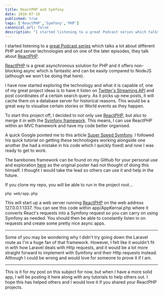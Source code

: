```yaml
---
title: ReactPHP and Symfony
date: 2016-07-18
published: true
tags: ['ReactPHP','Symfony','PHP']
canonical_url: false
description: "I started listening to a great Podcast series which talks a lot about different PHP and server technologies and on one of the later episodes, they talk about ReactPHP."
---
```


I started listening to a [great Podcast series](https://phptownhall.com/episode-49-async/) which talks a lot about different PHP and server technologies and on one of the later episodes, they talk about [ReactPHP](https://reactphp.org/).

[ReactPHP](https://reactphp.org/) is a great asynchronous solution for PHP and it offers non-blocking async which is fantastic and can be easily compared to NodeJS (although we won't be doing that here).

I have now started exploring the technology and what it is capable of, one of my great project ideas is to have it listen on [Twitter's Streaming API](https://dev.twitter.com/streaming/overview) and post coordinates of a certain search query. As it picks up new posts, it will cache them on a database server for historical reasons. This would be a great way to visualise certain stories or World events as they happen.

To start this project off, I decided to not only use [ReactPHP](https://reactphp.org/), but also to merge it in with the [Symfony framework](https://symfony.com/). This means, I can use ReactPHP within an MVC framework and have my code better organised.

A quick Google pointed me to this article [Super Speed Symfony](https://gnugat.github.io/2016/04/13/super-speed-sf-react-php.html). I followed his quick tutorial on getting these technologies working alongside one another (he had a mistake in his code which I quickly fixed) and now I was ready to get to work.

The barebones framework can be found on my Github for your personal use and exploration [here](https://github.com/Michael-Brooks/react-symfony) as the original poster had not thought of doing this himself. I thought I would take the lead so others can use it and help in the future.

If you clone my repo, you will be able to run in the project root...

``` php web/app.php ```

This will start up a web server running [ReactPHP](https://reactphp.org) on the web address 127.0.0.1:1337. You can see this code within app/AppKernal.php where it converts React's requests into a Symfony request so you can carry on using Symfony as needed. You should then be able to constantly listen in on requests and create some pretty nice async apps.

---

Some of you may be wondering why I didn't try going down the Laravel route as I'm a huge fan of that framework. However, I felt like it wouldn't fit in with how Laravel deals with Http requests, and it would be a lot more straight forward to implement with Symfony and their Http requests instead. Although I could be wrong and would love for someone to prove it if I am.

---

This is it for my post on this subject for now, but when I have a more solid app, I will be posting it here along with any tutorials to help others out. I hope this has helped others and I would love it if you shared your ReactPHP projects.
